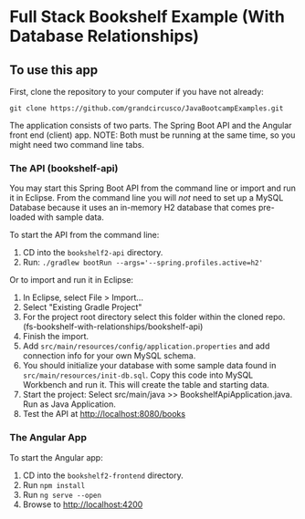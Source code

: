 # Full Stack Bookshelf Example (With Database Relationships)

## To use this app
First, clone the repository to your computer if you have not already:
   
   `git clone https://github.com/grandcircusco/JavaBootcampExamples.git`

The application consists of two parts. The Spring Boot API and the Angular front end (client) app. NOTE: Both must be running at the same time, so you might need two command line tabs.

### The API (bookshelf-api)
You may start this Spring Boot API from the command line or import and run it in Eclipse. From the command line you will *not* need to set up a MySQL Database because it uses an in-memory H2 database that comes pre-loaded with sample data.

To start the API from the command line:

1. CD into the `bookshelf2-api` directory.
2. Run: `./gradlew bootRun --args='--spring.profiles.active=h2'`

Or to import and run it in Eclipse:

1. In Eclipse, select File > Import...
2. Select "Existing Gradle Project"
3. For the project root directory select this folder within the cloned repo. (fs-bookshelf-with-relationships/bookshelf-api)
4. Finish the import.
5. Add `src/main/resources/config/application.properties` and add connection info for your own MySQL schema.
6. You should initialize your database with some sample data found in `src/main/resources/init-db.sql`. Copy this code into MySQL Workbench and run it. This will create the table and starting data.
7. Start the project: Select src/main/java >> BookshelfApiApplication.java. Run as Java Application.
8. Test the API at [http://localhost:8080/books](http://localhost:8080/books)

### The Angular App
To start the Angular app:

1. CD into the `bookshelf2-frontend` directory.
2. Run `npm install`
3. Run `ng serve --open`
4. Browse to [http://localhost:4200](http://localhost:4200)
